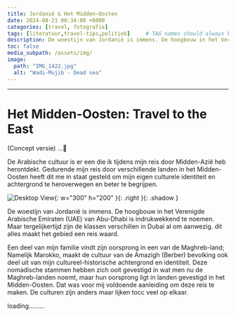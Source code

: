 ```yaml
---
title: Jordanië & Het Midden-Oosten
date: 2024-08-21 00:34:00 +0800
categories: [travel, fotografie]
tags: [literatuur,travel-tips,politiek]     # TAG names should always be lowercase
description: De woestijn van Jordanië is immens. De hoogbouw in het Verenigde Arabische Emiraten (UAE) van Abu-Dhabi is indrukwekkend te noemen. Maar tergelijkertijd zijn de klassen verschillen in Dubai al om aanwezig. dit alles maakt het gebied een reis waard. 
toc: false
media_subpath: /assets/img/
image:
  path: "IMG_1422.jpg"
  alt: "Wadi-Mujib - Dead sea"
---
```

---
 
# Het Midden-Oosten: Travel to the East 


(Concept versie) ...🍉

De Arabische cultuur is er een die ik tijdens mijn reis door Midden-Azië heb herontdekt. Gedurende mijn reis door verschillende landen in het Midden-Oosten heeft dit me in staat gesteld om mijn eigen culturele identiteit en achtergrond te heroverwegen en beter te begrijpen.

![Desktop View](24.jpg){: w="300" h="200" }{: .right }{: .shadow } 

De woestijn van Jordanië is immens. De hoogbouw in het Verenigde Arabische Emiraten (UAE) van Abu-Dhabi is indrukwekkend te noemen. Maar tergelijkertijd zijn de klassen verschillen in Dubai al om aanwezig. dit alles maakt het gebied een reis waard.

Een deel van mijn familie vindt zijn oorsprong in een van de Maghreb-land; Namelijk Marokko, maakt de cultuur van de Amazigh (Berber) bevolking ook deel uit van mijn cultureel-historische achtergrond en identiteit. 
Deze nomadische stammen hebben zich ooit gevestigd in wat men nu de Maghreb-landen noemt, maar hun oorsprong ligt in landen gevestigd in het Midden-Oosten. Dat was voor mij voldoende aanleiding om deze reis te maken. De culturen zijn anders maar lijken tocc veel op elkaar. 


loading.........



